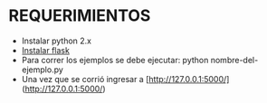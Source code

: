 REQUERIMIENTOS
==============

* Instalar python 2.x 
* [Instalar flask](http://flask.pocoo.org/docs/installation/#windows-easy-install)
* Para correr los ejemplos se debe ejecutar: python nombre-del-ejemplo.py
* Una vez que se corrió ingresar a [http://127.0.0.1:5000/] (http://127.0.0.1:5000/)